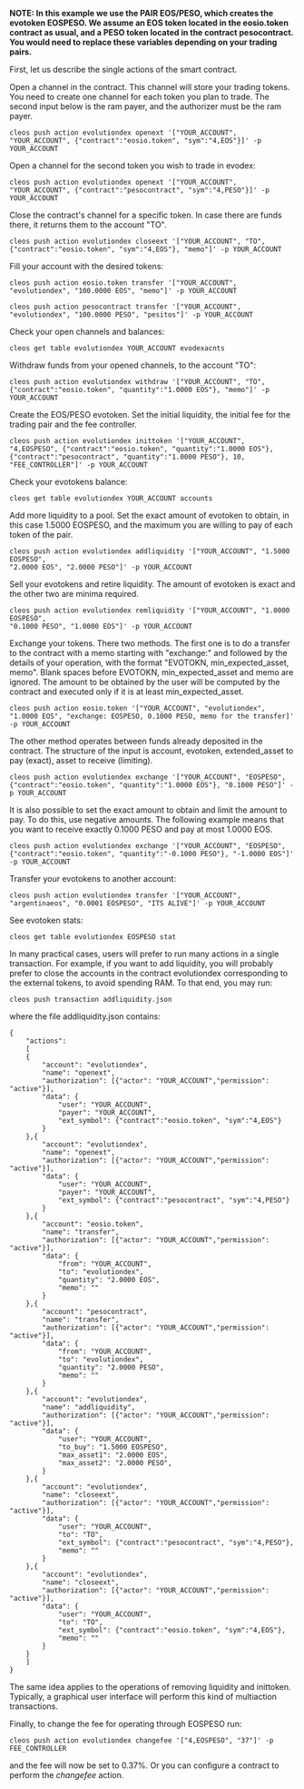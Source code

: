 **NOTE: In this example we use the PAIR EOS/PESO, which creates the evotoken EOSPESO. We assume an EOS token located in the eosio.token contract as usual, and a PESO token located in the contract pesocontract. You would need to replace these variables depending on your trading pairs.** 

First, let us describe the single actions of the smart contract.

Open a channel in the contract. This channel will store your trading tokens. You need to create one channel for each token you plan to trade. The second input below is the ram payer, and the authorizer must be the ram payer.

    cleos push action evolutiondex openext '["YOUR_ACCOUNT", "YOUR_ACCOUNT", {"contract":"eosio.token", "sym":"4,EOS"}]' -p YOUR_ACCOUNT

Open a channel for the second token you wish to trade in evodex:

    cleos push action evolutiondex openext '["YOUR_ACCOUNT", "YOUR_ACCOUNT", {"contract":"pesocontract", "sym":"4,PESO"}]' -p YOUR_ACCOUNT

Close the contract's channel for a specific token. In case there are funds there,
it returns them to the account "TO".

    cleos push action evolutiondex closeext '["YOUR_ACCOUNT", "TO", {"contract":"eosio.token", "sym":"4,EOS"}, "memo"]' -p YOUR_ACCOUNT

Fill your account with the desired tokens:

    cleos push action eosio.token transfer '["YOUR_ACCOUNT", "evolutiondex", "100.0000 EOS", "memo"]' -p YOUR_ACCOUNT

    cleos push action pesocontract transfer '["YOUR_ACCOUNT", "evolutiondex", "100.0000 PESO", "pesitos"]' -p YOUR_ACCOUNT

Check your open channels and balances:

    cleos get table evolutiondex YOUR_ACCOUNT evodexacnts

Withdraw funds from your opened channels, to the account "TO":

    cleos push action evolutiondex withdraw '["YOUR_ACCOUNT", "TO", {"contract":"eosio.token", "quantity":"1.0000 EOS"}, "memo"]' -p YOUR_ACCOUNT

Create the EOS/PESO evotoken. Set the initial liquidity, the initial fee for the trading pair and the fee controller.

    cleos push action evolutiondex inittoken '["YOUR_ACCOUNT", "4,EOSPESO", {"contract":"eosio.token", "quantity":"1.0000 EOS"}, {"contract":"pesocontract", "quantity":"1.0000 PESO"}, 10, "FEE_CONTROLLER"]' -p YOUR_ACCOUNT

Check your evotokens balance:

    cleos get table evolutiondex YOUR_ACCOUNT accounts

Add more liquidity to a pool. Set the exact amount of evotoken to obtain, in this case 
1.5000 EOSPESO, and the maximum you are willing to pay of each token of the pair.

    cleos push action evolutiondex addliquidity '["YOUR_ACCOUNT", "1.5000 EOSPESO", 
    "2.0000 EOS", "2.0000 PESO"]' -p YOUR_ACCOUNT

Sell your evotokens and retire liquidity. The amount of evotoken is exact and the other two are minima required.

    cleos push action evolutiondex remliquidity '["YOUR_ACCOUNT", "1.0000 EOSPESO", 
    "0.1000 PESO", "1.0000 EOS"]' -p YOUR_ACCOUNT

Exchange your tokens.
There two methods. The first one is to do a transfer to the contract with a memo starting with "exchange:" and followed by the details of your operation, with the format "EVOTOKN, min_expected_asset, memo". Blank spaces before EVOTOKN, min_expected_asset and memo are ignored. The amount to be obtained by the user will be computed by the contract and executed only if it is at least min_expected_asset. 

    cleos push action eosio.token '["YOUR_ACCOUNT", "evolutiondex", "1.0000 EOS", "exchange: EOSPESO, 0.1000 PESO, memo for the transfer]' -p YOUR_ACCOUNT

The other method operates between funds already deposited in the contract. The structure
of the input is account, evotoken, extended_asset to pay (exact), asset to receive (limiting).

    cleos push action evolutiondex exchange '["YOUR_ACCOUNT", "EOSPESO", 
    {"contract":"eosio.token", "quantity":"1.0000 EOS"}, "0.1000 PESO"]' -p YOUR_ACCOUNT

It is also possible to set the exact amount to obtain and limit the amount to pay.
To do this, use negative amounts. The following example means that you want to receive exactly 0.1000 PESO and pay at most 1.0000 EOS. 

    cleos push action evolutiondex exchange '["YOUR_ACCOUNT", "EOSPESO", 
    {"contract":"eosio.token", "quantity":"-0.1000 PESO"}, "-1.0000 EOS"]' -p YOUR_ACCOUNT

Transfer your evotokens to another account:

    cleos push action evolutiondex transfer '["YOUR_ACCOUNT", "argentinaeos", "0.0001 EOSPESO", "ITS ALIVE"]' -p YOUR_ACCOUNT

See evotoken stats:

    cleos get table evolutiondex EOSPESO stat

In many practical cases, users will prefer to run many actions in a single transaction.
For example, if you want to add liquidity, you will probably prefer to close the accounts in the contract evolutiondex corresponding to the external tokens, to avoid spending RAM. To that end, you may run:

    cleos push transaction addliquidity.json

where the file addliquidity.json contains:

    {
        "actions":
        [
        {
            "account": "evolutiondex",
            "name": "openext",
            "authorization": [{"actor": "YOUR_ACCOUNT","permission": "active"}],
            "data": {
                "user": "YOUR_ACCOUNT",
                "payer": "YOUR_ACCOUNT",
                "ext_symbol": {"contract":"eosio.token", "sym":"4,EOS"}
            }
        },{
            "account": "evolutiondex",
            "name": "openext",
            "authorization": [{"actor": "YOUR_ACCOUNT","permission": "active"}],
            "data": {
                "user": "YOUR_ACCOUNT",
                "payer": "YOUR_ACCOUNT",
                "ext_symbol": {"contract":"pesocontract", "sym":"4,PESO"}
            }
        },{
            "account": "eosio.token",
            "name": "transfer",
            "authorization": [{"actor": "YOUR_ACCOUNT","permission": "active"}],
            "data": {
                "from": "YOUR_ACCOUNT",
                "to": "evolutiondex",
                "quantity": "2.0000 EOS",
                "memo": ""
            }
        },{
            "account": "pesocontract",
            "name": "transfer",
            "authorization": [{"actor": "YOUR_ACCOUNT","permission": "active"}],
            "data": {
                "from": "YOUR_ACCOUNT",
                "to": "evolutiondex",
                "quantity": "2.0000 PESO",
                "memo": ""
            }
        },{
            "account": "evolutiondex",
            "name": "addliquidity",
            "authorization": [{"actor": "YOUR_ACCOUNT","permission": "active"}],
            "data": {
                "user": "YOUR_ACCOUNT",
                "to_buy": "1.5000 EOSPESO",
                "max_asset1": "2.0000 EOS",
                "max_asset2": "2.0000 PESO",                
            }
        },{
            "account": "evolutiondex",
            "name": "closeext",
            "authorization": [{"actor": "YOUR_ACCOUNT","permission": "active"}],
            "data": {
                "user": "YOUR_ACCOUNT",
                "to": "TO",
                "ext_symbol": {"contract":"pesocontract", "sym":"4,PESO"},
                "memo": ""
            }
        },{
            "account": "evolutiondex",
            "name": "closeext",
            "authorization": [{"actor": "YOUR_ACCOUNT","permission": "active"}],
            "data": {
                "user": "YOUR_ACCOUNT",
                "to": "TO",                
                "ext_symbol": {"contract":"eosio.token", "sym":"4,EOS"},
                "memo": ""
            }
        }
        ]
    }    

The same idea applies to the operations of removing liquidity and inittoken.
Typically, a graphical user interface will perform this kind of multiaction transactions.

Finally, to change the fee for operating through EOSPESO run:

    cleos push action evolutiondex changefee '["4,EOSPESO", "37"]' -p FEE_CONTROLLER

and the fee will now be set to 0.37%. Or you can configure a contract to perform
the *changefee* action.